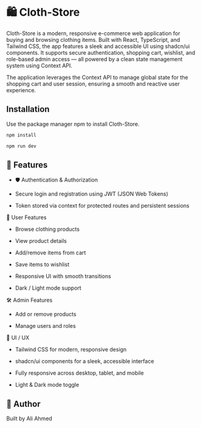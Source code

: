 # 🛍️ Cloth-Store

Cloth-Store is a modern, responsive e-commerce web application for buying and browsing clothing items. Built with React, TypeScript, and Tailwind CSS, the app features a sleek and accessible UI using shadcn/ui components. It supports secure authentication, shopping cart, wishlist, and role-based admin access — all powered by a clean state management system using Context API.

The application leverages the Context API to manage global state for the shopping cart and user session, ensuring a smooth and reactive user experience.

## Installation

Use the package manager npm to install Cloth-Store.

```bash
npm install
```

```bash
npm run dev
```

## 🚀 Features

- 🛡️ Authentication & Authorization

- Secure login and registration using JWT (JSON Web Tokens)

- Token stored via context for protected routes and persistent sessions

👤 User Features

- Browse clothing products

- View product details

- Add/remove items from cart

- Save items to wishlist

- Responsive UI with smooth transitions

- Dark / Light mode support

🛠️ Admin Features

- Add or remove products

- Manage users and roles

💅 UI / UX

- Tailwind CSS for modern, responsive design

- shadcn/ui components for a sleek, accessible interface

- Fully responsive across desktop, tablet, and mobile

- Light & Dark mode toggle

## 👤 Author

Built by Ali Ahmed
